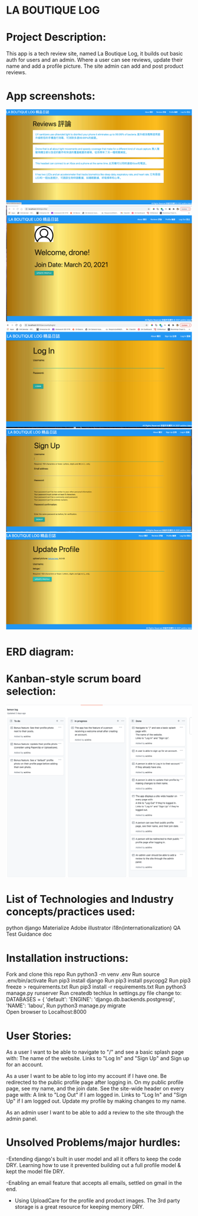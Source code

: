 # LA BOUTIQUE LOG

# Project Description:
This app is a tech review site, named La Boutique Log, 
it builds out basic auth for users and an admin. 
Where a user can see reviews, update their 
name and add a profile picture. The site admin 
can add and post product reviews.

# App screenshots:
![alt text](main_app/static/css/Reviews_page.png)
![alt text](main_app/static/css/assets/profilePage.png)
![alt text](main_app/static/css/assets/images/LogInPage.png)
![alt text](main_app/static/css/assets/images/SignUp.png)
![alt text](main_app/static/css/assets/images/UpdateProfile.png)

# ERD diagram:

# Kanban-style scrum board selection:
![alt text](main_app/static/css/assets/images/gitProject.png)

# List of Technologies and Industry concepts/practices used:
python
django
Materialize
Adobe illustrator
i18n(internationalization) 
QA Test Guidance doc


# Installation instructions:
Fork and clone this repo
Run python3 -m venv .env
Run source .env/bin/activate
Run pip3 install django
Run pip3 install psycopg2
Run pip3 freeze > requirements.txt
Run  pip3 install -r requirements.txt
Run python3 manage.py runserver
Run createdb techlux
In settings.py file change to: DATABASES = {
    'default': 
        'ENGINE': 'django.db.backends.postgresql',
        'NAME': 'labou',
Run python3 manage.py migrate    
Open browser to Localhost:8000

# User Stories:
As a user I want to be able to navigate to "/" and see a basic splash page with:
The name of the website.
Links to "Log In" and "Sign Up" and
Sign up for an account.

As a user I want to be able to log into my account if I have one.
Be redirected to the public profile page after logging in.
On my public profile page, see my name, and the join date.
See the site-wide header on every page with:
A link to "Log Out" if I am logged in.
Links to "Log In" and "Sign Up" if I am logged out.
Update my profile by making changes to my name.

As an admin user I want to be able to add a review to the site through the admin panel.

# Unsolved Problems/major hurdles:

-Extending django's built in user model and all it offers to keep the code DRY.
Learning how to use it prevented building out a full profile model & kept the model file DRY.

-Enabling an email feature that accepts all emails, settled on gmail in the end.
- Using UploadCare for the profile and product images. The 3rd party storage is a great resource for keeping memory DRY.
